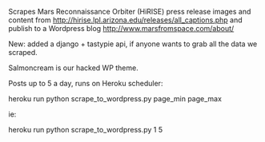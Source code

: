 Scrapes Mars Reconnaissance Orbiter (HiRISE) press release images and content from http://hirise.lpl.arizona.edu/releases/all_captions.php and publish to a Wordpress blog http://www.marsfromspace.com/about/

New: added a django + tastypie api, if anyone wants to grab all the data we scraped.

Salmoncream is our hacked WP theme.

Posts up to 5 a day, runs on Heroku scheduler:

heroku run python scrape_to_wordpress.py page_min page_max

ie:

heroku run python scrape_to_wordpress.py 1 5
